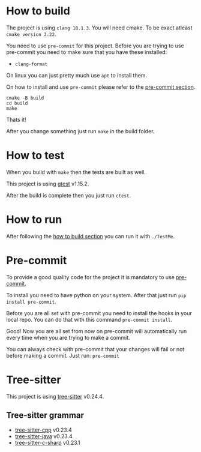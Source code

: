 # How to build
The project is using `clang 18.1.3`.
You will need cmake. To be exact atleast `cmake version 3.22`.

You need to use `pre-commit` for this project.
Before you are trying to use pre-commit you need to make sure that you have these installed:
- `clang-format`

On linux you can just pretty much use `apt` to install them.

On how to install and use `pre-commit` please refer to the [pre-commit section](#pre-commit).

```shell
cmake -B build
cd build
make
```

Thats it!

After you change something just run `make` in the build folder.

# How to test
When you build with `make` then the tests are built as well.

This project is using [gtest](https://github.com/google/googletest) v1.15.2.

After the build is complete then you just run `ctest`.

# How to run
After following the [how to build section](#how-to-build) you can run it with `./TestMe`.

# Pre-commit
To provide a good quality code for the project it is mandatory to use [pre-commit](https://pre-commit.com).

To install you need to have python on your system. After that just run `pip install pre-commit`.

Before you are all set with pre-commit you need to install the hooks in your local repo.
You can do that with this command `pre-commit install`.

Good! Now you are all set from now on pre-commit will automatically run every time when you are trying to make a commit.

You can always check with pre-commit that your changes will fail or not before making a commit.
Just run: `pre-commit`

# Tree-sitter
This project is using [tree-sitter](https://github.com/tree-sitter/tree-sitter) v0.24.4.

## Tree-sitter grammar
- [tree-sitter-cpp](https://github.com/tree-sitter/tree-sitter-cpp) v0.23.4
- [tree-sitter-java](https://github.com/tree-sitter/tree-sitter-java) v0.23.4
- [tree-sitter-c-sharp](https://github.com/tree-sitter/tree-sitter-c-sharp) v0.23.1
